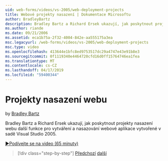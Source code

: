 ```yaml
---
uid: web-forms/videos/vs-2005/web-deployment-projects
title: Webové projekty nasazení | Dokumentace Microsoftu
author: BradleyBartz
description: Bradley Bartz a Richard Ersek ukazují, jak poskytnout projekty nasazení webu další funkce pro vytváření a vytvořte nasazení webové aplikace...
ms.author: riande
ms.date: 09/21/2006
ms.assetid: eca1b75a-2f32-4004-842e-aa555175a3ea
msc.legacyurl: /web-forms/videos/vs-2005/web-deployment-projects
msc.type: video
ms.openlocfilehash: 413644e1bfc8ed9753517dc29a4747e43e91b8e3
ms.sourcegitcommit: 0f1119340e4464720cfd16d0ff15764746ea1fea
ms.translationtype: MT
ms.contentlocale: cs-CZ
ms.lasthandoff: 04/17/2019
ms.locfileid: "59400344"
---
```

# <a name="web-deployment-projects"></a>Projekty nasazení webu

by [Bradley Bartz](https://github.com/BradleyBartz)

Bradley Bartz a Richard Ersek ukazují, jak poskytnout projekty nasazení webu další funkce pro vytváření a nasazování webové aplikace vytvořené v sadě Visual Studio 2005.

[&#9654;Podívejte se na video (65 minuty)](https://channel9.msdn.com/Blogs/ASP-NET-Site-Videos/web-deployment-projects)

> [!div class="step-by-step"]
> [Předchozí](how-do-i-enable-code-coverage-and-profiling-in-production-applications.md)
> [další](web-application-projects-web-deployment-projects.md)
